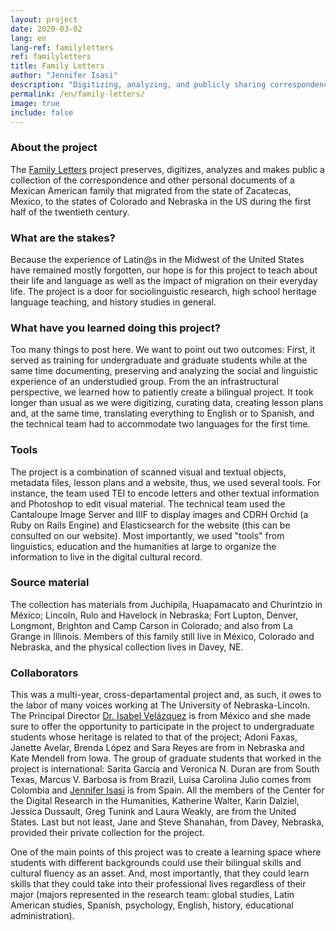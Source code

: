 ```yaml
---
layout: project
date: 2020-03-02
lang: en
lang-ref: familyletters
ref: familyletters
title: Family Letters
author: "Jennifer Isasi"
description: "Digitizing, analyzing, and publicly sharing correspondence of a Mexican American family that migrated to the states of Colorado and Nebraska in the USA."
permalink: /en/family-letters/
image: true
include: false
---
```

### About the project
The [Family Letters](https://familyletters.unl.edu/) project preserves, digitizes, analyzes and makes public a collection of the correspondence and other personal documents of a Mexican American family that migrated from the state of Zacatecas, Mexico, to the states of Colorado and Nebraska in the US during the first half of the twentieth century. 

### What are the stakes?
Because the experience of Latin@s in the Midwest of the United States have remained mostly forgotten, our hope is for this project to teach about their life and language as well as the impact of migration on their everyday life. The project is a door for sociolinguistic research, high school heritage language teaching, and history studies in general. 

### What have you learned doing this project?
Too many things to post here. We want to point out two outcomes: First, it served as training for undergraduate and graduate students while at the same time documenting, preserving and analyzing the social and linguistic experience of an understudied group. From the an infrastructural perspective, we learned how to patiently create a bilingual project. It took longer than usual as we were digitizing, curating data, creating lesson plans and, at the same time, translating everything to English or to Spanish, and the technical team had to accommodate two languages for the first time. 

### Tools

The project is a combination of scanned visual and textual objects, metadata files, lesson plans and a website, thus, we used several tools. For instance, the team used TEI to encode letters and other textual information and Photoshop to edit visual material. The technical team used the Cantaloupe Image Server and IIIF to display images and CDRH Orchid (a Ruby on Rails Engine) and Elasticsearch for the website (this can be consulted on our website). Most importantly, we used "tools" from linguistics, education and the humanities at large to organize the information to live in the digital cultural record. 

### Source material
The collection has materials from Juchipila, Huapamacato and Churintzio in México; Lincoln, Rulo and Havelock in Nebraska; Fort Lupton, Denver, Longmont, Brighton and Camp Carson in Colorado; and also from La Grange in Illinois. Members of this family still live in México, Colorado and Nebraska, and the physical collection lives in Davey, NE.

### Collaborators
This was a multi-year, cross-departamental project and, as such, it owes to the labor of many voices working at The University of Nebraska-Lincoln. The Principal Director [Dr. Isabel Velázquez](https://orcid.org/0000-0003-1492-2535) is from México and she made sure to offer the opportunity to participate in the project to undergraduate students whose heritage is related to that of the project; Adoni Faxas, Janette Avelar, Brenda López and Sara Reyes are from in Nebraska and Kate Mendell from Iowa. The group of graduate students that worked in the project is international: Sarita García and Veronica N. Duran are from South Texas, Marcus V. Barbosa is from Brazil, Luisa Carolina Julio comes from Colombia and [Jennifer Isasi](https://orcid.org/0000-0002-4295-895X) is from Spain. All the members of the Center for the Digital Research in the Humanities, Katherine Walter, Karin Dalziel, Jessica Dussault, Greg Tunink and Laura Weakly, are from the United States. Last but not least, Jane and Steve Shanahan, from Davey, Nebraska, provided their private collection for the project. 

One of the main points of this project was to create a learning space where students with different backgrounds could use their bilingual skills and cultural fluency as an asset. And, most importantly, that they could learn skills that they could take into their professional lives regardless of their major (majors represented in the research team: global studies, Latin American studies, Spanish, psychology, English, history, educational administration).
